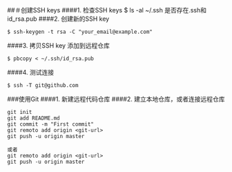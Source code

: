 
##＃创建SSH keys
####1. 检查SSH keys
	$ ls -al ~/.ssh
	是否存在.ssh和id_rsa.pub
####2. 创建新的SSH key
	
	$ ssh-keygen -t rsa -C "your_email@example.com"
	
####3. 拷贝SSH key 添加到远程仓库

	$ pbcopy < ~/.ssh/id_rsa.pub

####4. 测试连接

	$ ssh -T git@github.com
	
	
###使用Git
####1. 新建远程代码仓库
####2. 建立本地仓库，或者连接远程仓库

	git init
	git add README.md
	git commit -m "First commit"
	git remoto add origin <git-url>
	git push -u origin master
	
	或者
	git remoto add origin <git-url>
	git push -u origin master
	
	